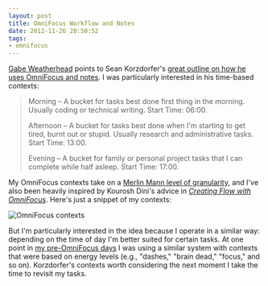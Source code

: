 ```yaml
---
layout: post
title: OmniFocus Workflow and Notes
date: 2012-11-26 20:50:52
tags:
- omnifocus
---
```


[Gabe Weatherhead](http://www.macdrifter.com/2012/11/omnifocus-workflow-and-notes-link.html) points to Sean Korzdorfer's [great outline on how he uses OmniFocus and notes](http://www.seankorzdorfer.com/open_notebook/omnifocus%20work%20flow%20and%20notes.html). I was particularly interested in his time-based contexts:

> Morning – A bucket for tasks best done first thing in the morning. Usually coding or technical writing.
> Start Time: 06:00.
> 
> Afternoon – A bucket for tasks best done when I'm starting to get tired, burnt out or stupid. Usually research and administrative tasks.
> Start Time: 13:00.
> 
> Evening – A bucket for family or personal project tasks that I can complete while half asleep.
> Start Time: 17:00.

My OmniFocus contexts take on a [Merlin Mann level of granularity](http://5by5.tv/mpu/91), and I've also been heavily inspired by Kourosh Dini's advice in *[Creating Flow with OmniFocus](http://www.usingomnifocus.com/)*. Here's just a snippet of my contexts:

![OmniFocus contexts](http://farm9.staticflickr.com/8197/8223082940_145c6369f6.jpg "OmniFocus contexts")

But I'm particularly interested in the idea because I operate in a similar way: depending on the time of day I'm better suited for certain tasks. At one point in [my pre-OmniFocus days](http://todotxt.com/) I was using a similar system with contexts that were based on energy levels (e.g., "dashes," "brain dead," "focus," and so on). Korzdorfer's contexts worth considering the next moment I take the time to revisit my tasks.